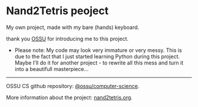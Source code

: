 # Nand2Tetris peoject


My own project, made with my bare (hands) keyboard.

thank you [OSSU](https://github.com/ossu) for introducing me to this project.

 
 - Please note: My code may look very immature or very messy. This is due to the fact that I just started learning Python during this project.
Maybe I'll do it for another project - to rewrite all this mess and turn it into a beautifull masterpiece...

---
OSSU CS github repository: [@ossu/computer-science](https://github.com/ossu/computer-science).

More information about the project: [nand2tetris.org](https://nand2tetris.org).

